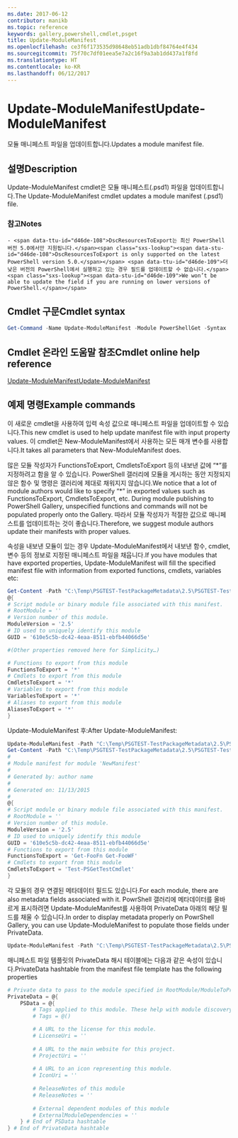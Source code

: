 ```yaml
---
ms.date: 2017-06-12
contributor: manikb
ms.topic: reference
keywords: gallery,powershell,cmdlet,psget
title: Update-ModuleManifest
ms.openlocfilehash: ce3f6f173535d98648eb51adb1dbf84764e4f434
ms.sourcegitcommit: 75f70c7df01eea5e7a2c16f9a3ab1dd437a1f8fd
ms.translationtype: HT
ms.contentlocale: ko-KR
ms.lasthandoff: 06/12/2017
---
```

# <a name="update-modulemanifest"></a><span data-ttu-id="d46de-103">Update-ModuleManifest</span><span class="sxs-lookup"><span data-stu-id="d46de-103">Update-ModuleManifest</span></span>
<span data-ttu-id="d46de-104">모듈 매니페스트 파일을 업데이트합니다.</span><span class="sxs-lookup"><span data-stu-id="d46de-104">Updates a module manifest file.</span></span>

## <a name="description"></a><span data-ttu-id="d46de-105">설명</span><span class="sxs-lookup"><span data-stu-id="d46de-105">Description</span></span>

<span data-ttu-id="d46de-106">Update-ModuleManifest cmdlet은 모듈 매니페스트(.psd1) 파일을 업데이트합니다.</span><span class="sxs-lookup"><span data-stu-id="d46de-106">The Update-ModuleManifest cmdlet updates a module manifest (.psd1) file.</span></span>

### <a name="notes"></a><span data-ttu-id="d46de-107">참고</span><span class="sxs-lookup"><span data-stu-id="d46de-107">Notes</span></span>
    - <span data-ttu-id="d46de-108">DscResourcesToExport는 최신 PowerShell 버전 5.0에서만 지원됩니다.</span><span class="sxs-lookup"><span data-stu-id="d46de-108">DscResourcesToExport is only supported on the latest PowerShell version 5.0.</span></span> <span data-ttu-id="d46de-109">더 낮은 버전의 PowerShell에서 실행하고 있는 경우 필드를 업데이트할 수 없습니다.</span><span class="sxs-lookup"><span data-stu-id="d46de-109">We won’t be able to update the field if you are running on lower versions of PowerShell.</span></span>

## <a name="cmdlet-syntax"></a><span data-ttu-id="d46de-110">Cmdlet 구문</span><span class="sxs-lookup"><span data-stu-id="d46de-110">Cmdlet syntax</span></span>
```powershell
Get-Command -Name Update-ModuleManifest -Module PowerShellGet -Syntax
```

## <a name="cmdlet-online-help-reference"></a><span data-ttu-id="d46de-111">Cmdlet 온라인 도움말 참조</span><span class="sxs-lookup"><span data-stu-id="d46de-111">Cmdlet online help reference</span></span>

[<span data-ttu-id="d46de-112">Update-ModuleManifest</span><span class="sxs-lookup"><span data-stu-id="d46de-112">Update-ModuleManifest</span></span>](http://go.microsoft.com/fwlink/?LinkId=619311)

## <a name="example-commands"></a><span data-ttu-id="d46de-113">예제 명령</span><span class="sxs-lookup"><span data-stu-id="d46de-113">Example commands</span></span>

<span data-ttu-id="d46de-114">이 새로운 cmdlet을 사용하여 입력 속성 값으로 매니페스트 파일을 업데이트할 수 있습니다.</span><span class="sxs-lookup"><span data-stu-id="d46de-114">This new cmdlet is used to help update manifest file with input property values.</span></span> <span data-ttu-id="d46de-115">이 cmdlet은 New-ModuleManifest에서 사용하는 모든 매개 변수를 사용합니다.</span><span class="sxs-lookup"><span data-stu-id="d46de-115">It takes all parameters that New-ModuleManifest does.</span></span>

<span data-ttu-id="d46de-116">많은 모듈 작성자가 FunctionsToExport, CmdletsToExport 등의 내보낸 값에 “\*”를 지정하려고 함을 알 수 있습니다. PowerShell 갤러리에 모듈을 게시하는 동안 지정되지 않은 함수 및 명령은 갤러리에 제대로 채워지지 않습니다.</span><span class="sxs-lookup"><span data-stu-id="d46de-116">We notice that a lot of module authors would like to specify “\*” in exported values such as FunctionsToExport, CmdletsToExport, etc. During module publishing to PowerShell Gallery, unspecified functions and commands will not be populated properly onto the Gallery.</span></span> <span data-ttu-id="d46de-117">따라서 모듈 작성자가 적절한 값으로 매니페스트를 업데이트하는 것이 좋습니다.</span><span class="sxs-lookup"><span data-stu-id="d46de-117">Therefore, we suggest module authors update their manifests with proper values.</span></span>

<span data-ttu-id="d46de-118">속성을 내보낸 모듈이 있는 경우 Update-ModuleManifest에서 내보낸 함수, cmdlet, 변수 등의 정보로 지정된 매니페스트 파일을 채웁니다.</span><span class="sxs-lookup"><span data-stu-id="d46de-118">If you have modules that have exported properties, Update-ModuleManifest will fill the specified manifest file with information from exported functions, cmdlets, variables etc:</span></span>
```powershell
Get-Content -Path "C:\Temp\PSGTEST-TestPackageMetadata\2.5\PSGTEST-TestPackageMetadata.psd1"
@{
# Script module or binary module file associated with this manifest.
# RootModule = ''
# Version number of this module.
ModuleVersion = '2.5'
# ID used to uniquely identify this module
GUID = '610e5c5b-dc42-4eaa-8511-ebfb44066d5e'

#(Other properties removed here for Simplicity…)

# Functions to export from this module
FunctionsToExport = '*'
# Cmdlets to export from this module
CmdletsToExport = '*'
# Variables to export from this module
VariablesToExport = '*'
# Aliases to export from this module
AliasesToExport = '*'
}
```

<span data-ttu-id="d46de-119">Update-ModuleManifest 후:</span><span class="sxs-lookup"><span data-stu-id="d46de-119">After Update-ModuleManifest:</span></span>
```powershell
Update-ModuleManifest -Path "C:\Temp\PSGTEST-TestPackageMetadata\2.5\PSGTEST-TestPackageMetadata.psd1"
Get-Content -Path "C:\Temp\PSGTEST-TestPackageMetadata\2.5\PSGTEST-TestPackageMetadata.psd1"
#
# Module manifest for module 'NewManifest'
#
# Generated by: author name
#
# Generated on: 11/13/2015
#
@{
# Script module or binary module file associated with this manifest.
# RootModule = ''
# Version number of this module.
ModuleVersion = '2.5'
# ID used to uniquely identify this module
GUID = '610e5c5b-dc42-4eaa-8511-ebfb44066d5e'
# Functions to export from this module
FunctionsToExport = 'Get-FooFn Get-FooWF'
# Cmdlets to export from this module
CmdletsToExport = 'Test-PSGetTestCmdlet'
}
```

<span data-ttu-id="d46de-120">각 모듈의 경우 연결된 메타데이터 필드도 있습니다.</span><span class="sxs-lookup"><span data-stu-id="d46de-120">For each module, there are also metadata fields associated with it.</span></span> <span data-ttu-id="d46de-121">PowrShell 갤러리에 메타데이터를 올바르게 표시하려면 Update-ModuleManifest를 사용하여 PrivateData 아래의 해당 필드를 채울 수 있습니다.</span><span class="sxs-lookup"><span data-stu-id="d46de-121">In order to display metadata properly on PowrShell Gallery, you can use Update-ModuleManifest to populate those fields under PrivateData.</span></span>

```powershell
Update-ModuleManifest -Path "C:\Temp\PSGTEST-TestPackageMetadata\2.5\PSGTEST-TestPackageMetadata.psd1" -Tags "Tag1" -LicenseUri "http://license.com" -ProjectUri "http://project.com" -IconUri "http://icon.com" -ReleaseNotes "Test module"
```

<span data-ttu-id="d46de-122">매니페스트 파일 템플릿의 PrivateData 해시 테이블에는 다음과 같은 속성이 있습니다.</span><span class="sxs-lookup"><span data-stu-id="d46de-122">PrivateData hashtable from the manifest file template has the following properties</span></span>

```powershell
# Private data to pass to the module specified in RootModule/ModuleToProcess. This may also contain a PSData hashtable with additional module metadata used by PowerShell.
PrivateData = @{
    PSData = @{
        # Tags applied to this module. These help with module discovery in online galleries.
        # Tags = @()

        # A URL to the license for this module.
        # LicenseUri = ''
    
        # A URL to the main website for this project.
        # ProjectUri = ''
        
        # A URL to an icon representing this module.
        # IconUri = ''
        
        # ReleaseNotes of this module
        # ReleaseNotes = ''
        
        # External dependent modules of this module
        # ExternalModuleDependencies = ''
    } # End of PSData hashtable
} # End of PrivateData hashtable
```


